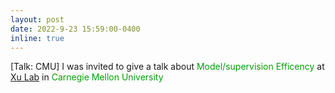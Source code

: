 ```yaml
---
layout: post
date: 2022-9-23 15:59:00-0400
inline: true
---
```


[Talk: CMU]    I was invited to give a talk about <font color=009f06>Model/supervision Efficency</font> at [Xu Lab](https://xulabs.github.io/) in <font color=009f06>Carnegie Mellon University</font> 


